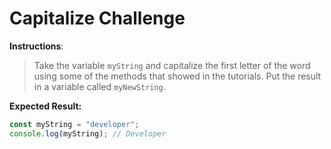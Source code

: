 # Capitalize Challenge

**Instructions**:

> Take the variable `myString` and capitalize the first letter of the word using some of the methods that showed in the tutorials. Put the result in a variable called `myNewString`.

**Expected Result:**

```js
const myString = "developer";
console.log(myString); // Developer
```
